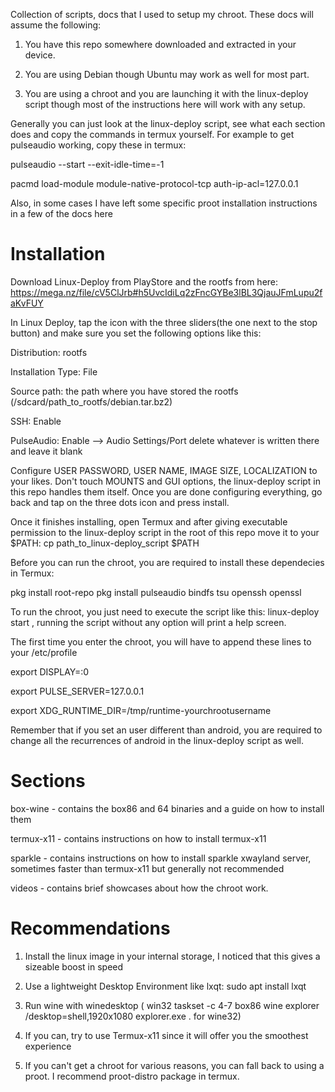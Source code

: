 Collection of scripts, docs that I used to setup my chroot. These docs will assume the following:

1. You have this repo somewhere downloaded and extracted in your device.

2. You are using Debian though Ubuntu may work as well for most part.

3. You are using a chroot and you are launching it with the linux-deploy script though most of the instructions here will work with any setup. 

Generally you can just look at the linux-deploy script, see what each section does and copy the commands in termux yourself. For example to get pulseaudio working, copy these in termux:

pulseaudio --start --exit-idle-time=-1

pacmd load-module module-native-protocol-tcp auth-ip-acl=127.0.0.1

Also, in some cases I have left some specific proot installation instructions in a few of the docs here

# Installation

Download Linux-Deploy from PlayStore and the rootfs from here:  https://mega.nz/file/cV5ClJrb#h5UvcIdiLq2zFncGYBe3lBL3QjauJFmLupu2faKvFUY

In Linux Deploy, tap the icon with the three sliders(the one next to the stop button) and make sure you set the following options like this:

Distribution: rootfs

Installation Type: File

Source path: the path where you have stored the rootfs (/sdcard/path_to_rootfs/debian.tar.bz2)

SSH: Enable

PulseAudio: Enable --> Audio Settings/Port delete whatever is written there and leave it blank

Configure USER PASSWORD, USER NAME, IMAGE SIZE, LOCALIZATION to your likes. Don't touch MOUNTS and GUI options, the linux-deploy script in this repo handles them itself. Once you are done configuring everything, go back and tap on the three dots icon and press install.

Once it finishes installing, open Termux and after giving executable permission to the linux-deploy script in the root of this repo move it to your $PATH: cp path_to_linux-deploy_script $PATH


Before you can run the chroot, you are required to install these dependecies in Termux:

pkg install root-repo
pkg install pulseaudio bindfs tsu openssh openssl

To run the chroot, you just need to execute the script like this: linux-deploy start , running the script without any option will print a help screen. 

The first time you enter the chroot, you will have to append these lines to your /etc/profile

export DISPLAY=:0

export PULSE_SERVER=127.0.0.1

export XDG_RUNTIME_DIR=/tmp/runtime-yourchrootusername

Remember that if you set an user different than android, you are required to change all the recurrences of android in the linux-deploy script as well.

# Sections

box-wine - contains the box86 and 64 binaries and a guide on how to install them

termux-x11 - contains instructions on how to install termux-x11

sparkle - contains instructions on how to install sparkle xwayland server, sometimes faster than termux-x11 but generally not recommended

videos - contains brief showcases about how the chroot work. 

# Recommendations

1. Install the linux image in your internal storage, I noticed that this gives a sizeable boost in speed

2. Use a lightweight Desktop Environment like lxqt: sudo apt install lxqt

3. Run wine with winedesktop ( win32 taskset -c 4-7 box86 wine explorer /desktop=shell,1920x1080 explorer.exe . for wine32) 

4. If you can, try to use Termux-x11 since it will offer you the smoothest experience

5. If you can't get a chroot for various reasons, you can fall back to using a proot. I recommend proot-distro package in termux.
